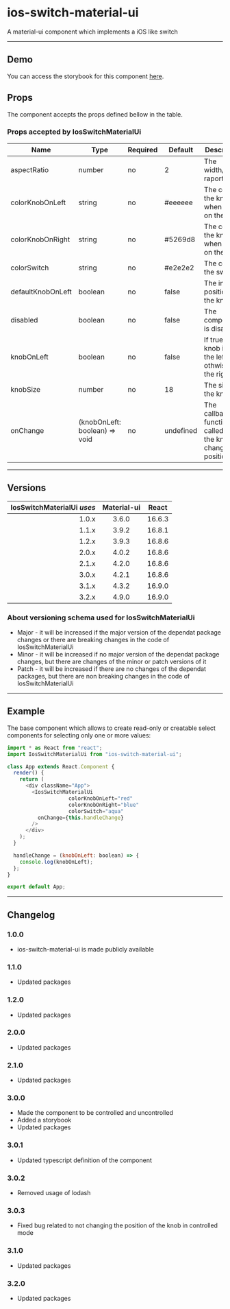 # ios-switch-material-ui

A material-ui component which implements a iOS like switch

---

## Demo

You can access the storybook for this component [here](https://iulian-radu-at.github.io/ios-switch-material-ui/).

## Props

The component accepts the props defined bellow in the table.

### Props accepted by IosSwitchMaterialUi

| Name              | Type                          | Required | Default   | Description                                                     |
|-------------------|-------------------------------|----------|-----------|-----------------------------------------------------------------|
| aspectRatio       | number                        | no       | 2         | The width/height raport                                         |
| colorKnobOnLeft   | string                        | no       | #eeeeee   | The color of the knob when it is on the left                    |
| colorKnobOnRight  | string                        | no       | #5269d8   | The color of the knob when it is on the right                   |
| colorSwitch       | string                        | no       | #e2e2e2   | The color of the switch                                         |
| defaultKnobOnLeft | boolean                       | no       | false     | The initial position of the knob                                |
| disabled          | boolean                       | no       | false     | The component is disabled                                       |
| knobOnLeft        | boolean                       | no       | false     | If true, the knob is on the left, othwise on the right          |
| knobSize          | number                        | no       | 18        | The size of the knob                                            |
| onChange          | (knobOnLeft: boolean) => void | no       | undefined | The callback function called when the knob changes its position |

---

## Versions

| IosSwitchMaterialUi _uses_ | Material-ui | React  |
|---------------------------:|:-----------:|:------:|
|                      1.0.x |    3.6.0    | 16.6.3 |
|                      1.1.x |    3.9.2    | 16.8.1 |
|                      1.2.x |    3.9.3    | 16.8.6 |
|                      2.0.x |    4.0.2    | 16.8.6 |
|                      2.1.x |    4.2.0    | 16.8.6 |
|                      3.0.x |    4.2.1    | 16.8.6 |
|                      3.1.x |    4.3.2    | 16.9.0 |
|                      3.2.x |    4.9.0    | 16.9.0 |

### About versioning schema used for IosSwitchMaterialUi

- Major - it will be increased if the major version of the dependat package changes or there are breaking changes in the code of IosSwitchMaterialUi
- Minor - it will be increased if no major version of the dependat package changes, but there are changes of the minor or patch versions of it
- Patch - it will be increased if there are no changes of the dependat packages, but there are non breaking changes in the code of IosSwitchMaterialUi

---

## Example

The base component which allows to create read-only or creatable select components for selecting only one or more values:

```js
import * as React from "react";
import IosSwitchMaterialUi from "ios-switch-material-ui";

class App extends React.Component {
  render() {
    return (
      <div className="App">
        <IosSwitchMaterialUi
					colorKnobOnLeft="red"
					colorKnobOnRight="blue"
					colorSwitch="aqua"
          onChange={this.handleChange}
        />
      </div>
    );
  }

  handleChange = (knobOnLeft: boolean) => {
    console.log(knobOnLeft);
  };
}

export default App;
```

---

## Changelog

### 1.0.0

- ios-switch-material-ui is made publicly available

### 1.1.0

- Updated packages

### 1.2.0

- Updated packages

### 2.0.0

- Updated packages

### 2.1.0

- Updated packages

### 3.0.0

- Made the component to be controlled and uncontrolled
- Added a storybook
- Updated packages

### 3.0.1

- Updated typescript definition of the component

### 3.0.2

- Removed usage of lodash

### 3.0.3

- Fixed bug related to not changing the position of the knob in controlled mode

### 3.1.0

- Updated packages

### 3.2.0

- Updated packages
